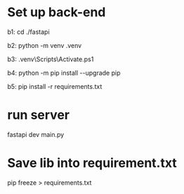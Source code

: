 # Set up back-end

b1: cd ./fastapi

b2: python -m venv .venv

b3: .venv\Scripts\Activate.ps1

b4: python -m pip install --upgrade pip

b5: pip install -r requirements.txt

# run server

fastapi dev main.py

# Save lib into requirement.txt

pip freeze > requirements.txt
